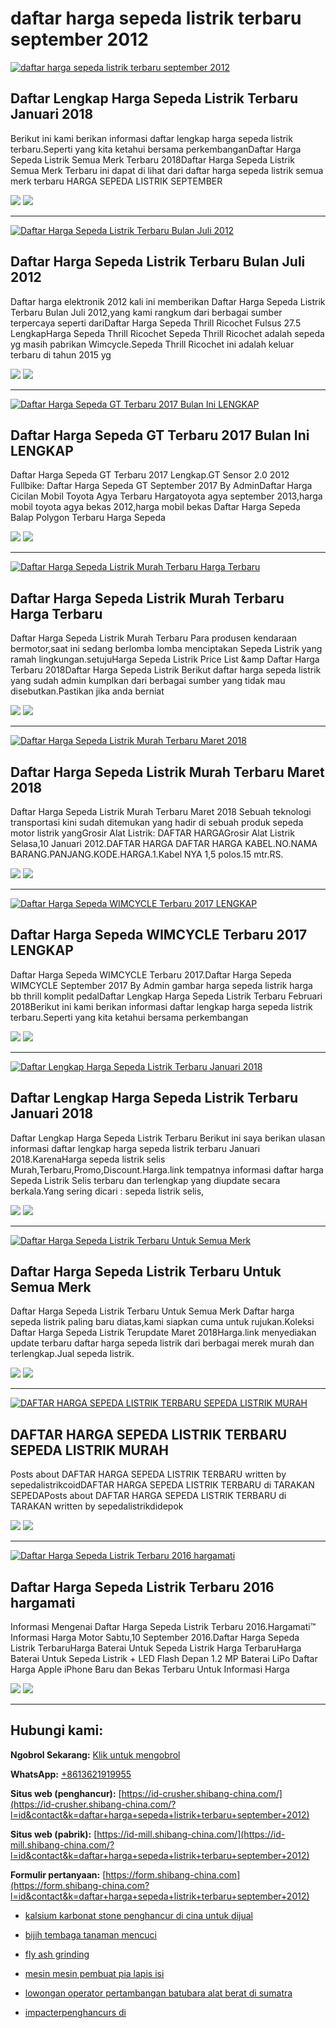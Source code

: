 # daftar harga sepeda listrik terbaru september 2012

<a href="https://swt.shibang-china.com/?l=id&img&k=daftar+harga+sepeda+listrik+terbaru+september+2012" target="_blank">![daftar harga sepeda listrik terbaru september 2012](http://static.shibang-china.com/all-800x300/1040.jpg)</a>

## Daftar Lengkap Harga Sepeda Listrik Terbaru Januari 2018
Berikut ini kami berikan informasi daftar lengkap harga sepeda listrik terbaru.Seperti yang kita ketahui bersama perkembanganDaftar Harga Sepeda Listrik Semua Merk Terbaru 2018Daftar Harga Sepeda Listrik Semua Merk Terbaru ini dapat di lihat dari daftar harga sepeda listrik semua merk terbaru HARGA SEPEDA LISTRIK SEPTEMBER


<a href="https://whatsapp.shibangsoft.com/WhatsApp.php" target="_blank" title="WhatsApp">![](http://static.shibang-china.com/icon/whatsapp.png)</a> <a href="https://swt.shibang-china.com/?l=id&icon&k=daftar+harga+sepeda+listrik+terbaru+september+2012" target="_blank">![](http://static.shibang-china.com/icon/chat-id.png)</a>

---

<a href="https://swt.shibang-china.com/?l=id&img&k=daftar+harga+sepeda+listrik+terbaru+september+2012" target="_blank">![Daftar Harga Sepeda Listrik Terbaru Bulan Juli 2012](http://static.shibang-china.com/all-800x300/532.jpg)</a>

## Daftar Harga Sepeda Listrik Terbaru Bulan Juli 2012
Daftar harga elektronik 2012 kali ini memberikan Daftar Harga Sepeda Listrik Terbaru Bulan Juli 2012,yang kami rangkum dari berbagai sumber terpercaya seperti dariDaftar Harga Sepeda Thrill Ricochet Fulsus 27.5 LengkapHarga Sepeda Thrill Ricochet Sepeda Thrill Ricochet adalah sepeda yg masih pabrikan Wimcycle.Sepeda Thrill Ricochet ini adalah keluar terbaru di tahun 2015 yg


<a href="https://whatsapp.shibangsoft.com/WhatsApp.php" target="_blank" title="WhatsApp">![](http://static.shibang-china.com/icon/whatsapp.png)</a> <a href="https://swt.shibang-china.com/?l=id&icon&k=daftar+harga+sepeda+listrik+terbaru+september+2012" target="_blank">![](http://static.shibang-china.com/icon/chat-id.png)</a>

---

<a href="https://swt.shibang-china.com/?l=id&img&k=daftar+harga+sepeda+listrik+terbaru+september+2012" target="_blank">![Daftar Harga Sepeda GT Terbaru 2017 Bulan Ini LENGKAP](http://static.shibang-china.com/all-800x300/1481.jpg)</a>

## Daftar Harga Sepeda GT Terbaru 2017 Bulan Ini LENGKAP
Daftar Harga Sepeda GT Terbaru 2017 Lengkap.GT Sensor 2.0 2012 Fullbike: Daftar Harga Sepeda GT September 2017 By AdminDaftar Harga Cicilan Mobil Toyota Agya Terbaru Hargatoyota agya september 2013,harga mobil toyota agya bekas 2012,harga mobil bekas Daftar Harga Sepeda Balap Polygon Terbaru Harga Sepeda


<a href="https://whatsapp.shibangsoft.com/WhatsApp.php" target="_blank" title="WhatsApp">![](http://static.shibang-china.com/icon/whatsapp.png)</a> <a href="https://swt.shibang-china.com/?l=id&icon&k=daftar+harga+sepeda+listrik+terbaru+september+2012" target="_blank">![](http://static.shibang-china.com/icon/chat-id.png)</a>

---

<a href="https://swt.shibang-china.com/?l=id&img&k=daftar+harga+sepeda+listrik+terbaru+september+2012" target="_blank">![Daftar Harga Sepeda Listrik Murah Terbaru Harga Terbaru](http://static.shibang-china.com/all-800x300/1460.jpg)</a>

## Daftar Harga Sepeda Listrik Murah Terbaru Harga Terbaru
Daftar Harga Sepeda Listrik Murah Terbaru Para produsen kendaraan bermotor,saat ini sedang berlomba lomba menciptakan Sepeda Listrik yang ramah lingkungan.setujuHarga Sepeda Listrik Price List &amp Daftar Harga Terbaru 2018Daftar Harga Sepeda Listrik Berikut daftar harga sepeda listrik yang sudah admin kumplkan dari berbagai sumber yang tidak mau disebutkan.Pastikan jika anda berniat


<a href="https://whatsapp.shibangsoft.com/WhatsApp.php" target="_blank" title="WhatsApp">![](http://static.shibang-china.com/icon/whatsapp.png)</a> <a href="https://swt.shibang-china.com/?l=id&icon&k=daftar+harga+sepeda+listrik+terbaru+september+2012" target="_blank">![](http://static.shibang-china.com/icon/chat-id.png)</a>

---

<a href="https://swt.shibang-china.com/?l=id&img&k=daftar+harga+sepeda+listrik+terbaru+september+2012" target="_blank">![Daftar Harga Sepeda Listrik Murah Terbaru Maret 2018](http://static.shibang-china.com/all-800x300/655.jpg)</a>

## Daftar Harga Sepeda Listrik Murah Terbaru Maret 2018
Daftar Harga Sepeda Listrik Murah Terbaru Maret 2018 Sebuah teknologi transportasi kini sudah ditemukan yang hadir di sebuah produk sepeda motor listrik yangGrosir Alat Listrik: DAFTAR HARGAGrosir Alat Listrik Selasa,10 Januari 2012.DAFTAR HARGA DAFTAR HARGA KABEL.NO.NAMA BARANG.PANJANG.KODE.HARGA.1.Kabel NYA 1,5 polos.15 mtr.RS.


<a href="https://whatsapp.shibangsoft.com/WhatsApp.php" target="_blank" title="WhatsApp">![](http://static.shibang-china.com/icon/whatsapp.png)</a> <a href="https://swt.shibang-china.com/?l=id&icon&k=daftar+harga+sepeda+listrik+terbaru+september+2012" target="_blank">![](http://static.shibang-china.com/icon/chat-id.png)</a>

---

<a href="https://swt.shibang-china.com/?l=id&img&k=daftar+harga+sepeda+listrik+terbaru+september+2012" target="_blank">![Daftar Harga Sepeda WIMCYCLE Terbaru 2017 LENGKAP](http://static.shibang-china.com/all-800x300/1524.jpg)</a>

## Daftar Harga Sepeda WIMCYCLE Terbaru 2017 LENGKAP
Daftar Harga Sepeda WIMCYCLE Terbaru 2017.Daftar Harga Sepeda WIMCYCLE September 2017 By Admin gambar harga sepeda listrik harga bb thrill komplit pedalDaftar Lengkap Harga Sepeda Listrik Terbaru Februari 2018Berikut ini kami berikan informasi daftar lengkap harga sepeda listrik terbaru.Seperti yang kita ketahui bersama perkembangan


<a href="https://whatsapp.shibangsoft.com/WhatsApp.php" target="_blank" title="WhatsApp">![](http://static.shibang-china.com/icon/whatsapp.png)</a> <a href="https://swt.shibang-china.com/?l=id&icon&k=daftar+harga+sepeda+listrik+terbaru+september+2012" target="_blank">![](http://static.shibang-china.com/icon/chat-id.png)</a>

---

<a href="https://swt.shibang-china.com/?l=id&img&k=daftar+harga+sepeda+listrik+terbaru+september+2012" target="_blank">![Daftar Lengkap Harga Sepeda Listrik Terbaru Januari 2018](http://static.shibang-china.com/all-800x300/915.jpg)</a>

## Daftar Lengkap Harga Sepeda Listrik Terbaru Januari 2018
Daftar Lengkap Harga Sepeda Listrik Terbaru Berikut ini saya berikan ulasan informasi daftar lengkap harga sepeda listrik terbaru Januari 2018.KarenaHarga sepeda listrik selis Murah,Terbaru,Promo,Discount.Harga.link tempatnya informasi daftar harga Sepeda Listrik Selis terbaru dan terlengkap yang diupdate secara berkala.Yang sering dicari : sepeda listrik selis,


<a href="https://whatsapp.shibangsoft.com/WhatsApp.php" target="_blank" title="WhatsApp">![](http://static.shibang-china.com/icon/whatsapp.png)</a> <a href="https://swt.shibang-china.com/?l=id&icon&k=daftar+harga+sepeda+listrik+terbaru+september+2012" target="_blank">![](http://static.shibang-china.com/icon/chat-id.png)</a>

---

<a href="https://swt.shibang-china.com/?l=id&img&k=daftar+harga+sepeda+listrik+terbaru+september+2012" target="_blank">![Daftar Harga Sepeda Listrik Terbaru Untuk Semua Merk](http://static.shibang-china.com/all-800x300/98.jpg)</a>

## Daftar Harga Sepeda Listrik Terbaru Untuk Semua Merk
Daftar Harga Sepeda Listrik Terbaru Untuk Semua Merk Daftar harga sepeda listrik paling baru diatas,kami siapkan cuma untuk rujukan.Koleksi Daftar Harga Sepeda Listrik Terupdate Maret 2018Harga.link menyediakan update terbaru daftar harga sepeda listrik dari berbagai merek murah dan terlengkap.Jual sepeda listrik.


<a href="https://whatsapp.shibangsoft.com/WhatsApp.php" target="_blank" title="WhatsApp">![](http://static.shibang-china.com/icon/whatsapp.png)</a> <a href="https://swt.shibang-china.com/?l=id&icon&k=daftar+harga+sepeda+listrik+terbaru+september+2012" target="_blank">![](http://static.shibang-china.com/icon/chat-id.png)</a>

---

<a href="https://swt.shibang-china.com/?l=id&img&k=daftar+harga+sepeda+listrik+terbaru+september+2012" target="_blank">![DAFTAR HARGA SEPEDA LISTRIK TERBARU SEPEDA LISTRIK MURAH](http://static.shibang-china.com/all-800x300/760.jpg)</a>

## DAFTAR HARGA SEPEDA LISTRIK TERBARU SEPEDA LISTRIK MURAH
Posts about DAFTAR HARGA SEPEDA LISTRIK TERBARU written by sepedalistrikcoidDAFTAR HARGA SEPEDA LISTRIK TERBARU di TARAKAN SEPEDAPosts about DAFTAR HARGA SEPEDA LISTRIK TERBARU di TARAKAN written by sepedalistrikdidepok


<a href="https://whatsapp.shibangsoft.com/WhatsApp.php" target="_blank" title="WhatsApp">![](http://static.shibang-china.com/icon/whatsapp.png)</a> <a href="https://swt.shibang-china.com/?l=id&icon&k=daftar+harga+sepeda+listrik+terbaru+september+2012" target="_blank">![](http://static.shibang-china.com/icon/chat-id.png)</a>

---

<a href="https://swt.shibang-china.com/?l=id&img&k=daftar+harga+sepeda+listrik+terbaru+september+2012" target="_blank">![Daftar Harga Sepeda Listrik Terbaru 2016 hargamati](http://static.shibang-china.com/all-800x300/1430.jpg)</a>

## Daftar Harga Sepeda Listrik Terbaru 2016 hargamati
Informasi Mengenai Daftar Harga Sepeda Listrik Terbaru 2016.Hargamati™ Informasi Harga Motor Sabtu,10 September 2016.Daftar Harga Sepeda Listrik TerbaruHarga Baterai Untuk Sepeda Listrik Harga TerbaruHarga Baterai Untuk Sepeda Listrik + LED Flash Depan 1.2 MP Baterai LiPo Daftar Harga Apple iPhone Baru dan Bekas Terbaru Untuk Informasi Harga


<a href="https://whatsapp.shibangsoft.com/WhatsApp.php" target="_blank" title="WhatsApp">![](http://static.shibang-china.com/icon/whatsapp.png)</a> <a href="https://swt.shibang-china.com/?l=id&icon&k=daftar+harga+sepeda+listrik+terbaru+september+2012" target="_blank">![](http://static.shibang-china.com/icon/chat-id.png)</a>

---
## Hubungi kami:

**Ngobrol Sekarang:** [Klik untuk mengobrol](https://swt.shibang-china.com?l=id&contact&k=daftar+harga+sepeda+listrik+terbaru+september+2012)

**WhatsApp:**  [+8613621919955](https://whatsapp.shibangsoft.com/WhatsApp.php)

**Situs web (penghancur):** [https://id-crusher.shibang-china.com/](https://id-crusher.shibang-china.com/?l=id&contact&k=daftar+harga+sepeda+listrik+terbaru+september+2012)

**Situs web (pabrik):** [https://id-mill.shibang-china.com/](https://id-mill.shibang-china.com/?l=id&contact&k=daftar+harga+sepeda+listrik+terbaru+september+2012)

**Formulir pertanyaan:** [https://form.shibang-china.com](https://form.shibang-china.com?l=id&contact&k=daftar+harga+sepeda+listrik+terbaru+september+2012)

* [kalsium karbonat stone penghancur di cina untuk dijual](../39/kalsium%20karbonat%20stone%20penghancur%20di%20cina%20untuk%20dijual.md)

* [bijih tembaga tanaman mencuci](../36/bijih%20tembaga%20tanaman%20mencuci.md)

* [fly ash grinding](../38/fly%20ash%20grinding.md)

* [mesin mesin pembuat pia lapis isi](../34/mesin%20mesin%20pembuat%20pia%20lapis%20isi.md)

* [lowongan operator pertambangan batubara alat berat di sumatra](../34/lowongan%20operator%20pertambangan%20batubara%20alat%20berat%20di%20sumatra.md)

* [impacterpenghancurs di](../33/impacterpenghancurs%20di.md)